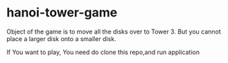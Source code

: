 # hanoi-tower-game
Object of the game is to move all the disks over to Tower 3.
But you cannot place a larger disk onto a smaller disk.

If You want to play, You need do clone this repo,and run application 
